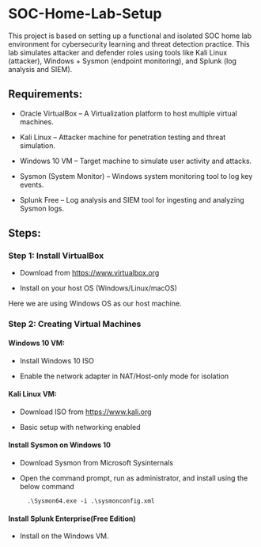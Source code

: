 # SOC-Home-Lab-Setup
This project is based on setting up a functional and isolated SOC home lab environment for cybersecurity learning and threat detection practice. This lab simulates attacker and defender roles using tools like Kali Linux (attacker), Windows + Sysmon (endpoint monitoring), and Splunk (log analysis and SIEM).

## Requirements:
- Oracle VirtualBox – A Virtualization platform to host multiple virtual machines.

- Kali Linux – Attacker machine for penetration testing and threat simulation.

- Windows 10 VM – Target machine to simulate user activity and attacks.

- Sysmon (System Monitor) – Windows system monitoring tool to log key events.

- Splunk Free – Log analysis and SIEM tool for ingesting and analyzing Sysmon logs.

## Steps:
### Step 1: Install VirtualBox
- Download from https://www.virtualbox.org

- Install on your host OS (Windows/Linux/macOS)

Here we are using Windows OS as our host machine.

### Step 2: Creating Virtual Machines

#### Windows 10 VM:

- Install Windows 10 ISO

- Enable the network adapter in NAT/Host-only mode for isolation

#### Kali Linux VM:

- Download ISO from https://www.kali.org

- Basic setup with networking enabled

#### Install Sysmon on Windows 10

- Download Sysmon from Microsoft Sysinternals
- Open the command prompt, run as administrator, and install using the below command

        .\Sysmon64.exe -i .\sysmonconfig.xml
  
#### Install Splunk Enterprise(Free Edition)

- Install on the Windows VM.






